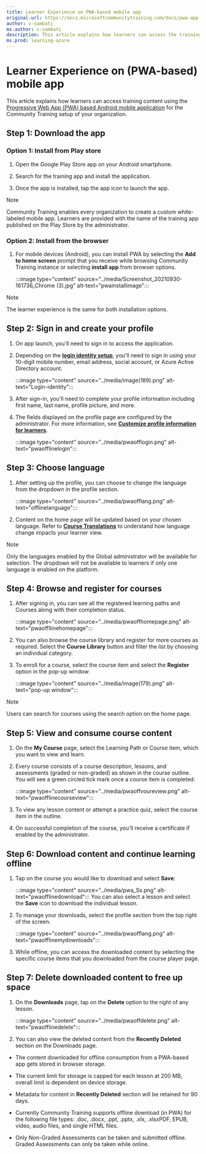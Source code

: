 ```yaml
---
title: Learner Experience on PWA-based mobile app
original-url: https://docs.microsoftcommunitytraining.com/docs/pwa-app
author: v-sambati
ms.author: v-sambati
description: This article explains how learners can access the training content using the PWA-based Android mobile application for the Microsoft Community Training platform instance setup for your organization.
ms.prod: learning-azure
---
```


# Learner Experience on (PWA-based) mobile app

This article explains how learners can access training content using the [Progressive Web App (PWA) based Android mobile application](../infrastructure-management/install-your-platform-instance/create-publish-mobile-app.md#option-1-creating-a-progressive-web-application-pwa-for-android) for the Community Training setup of your organization.

## Step 1: Download the app

### Option 1: Install from Play store

1. Open the Google Play Store app on your Android smartphone.

2. Search for the training app and install the application.

3. Once the app is installed, tap the app icon to launch the app.

> [!NOTE]
> Community Training enables every organization to create a custom white-labeled mobile app. Learners are provided with the name of the training app published on the Play Store by the administrator.

### Option 2: Install from the browser

1. For mobile devices (Android), you can install PWA by selecting the  **Add to home screen** prompt that you receive while browsing Community Training instance or selecting **install app** from browser options.

    :::image type="content" source="../media/Screenshot_20210930-161736_Chrome (3).jpg" alt-text="pwainstallimage":::

> [!NOTE]
> The learner experience is the same for both installation options.

## Step 2: Sign in and create your profile

1. On app launch, you'll need to sign in to access the application.

2. Depending on the [**login identity setup**](../infrastructure-management/install-your-platform-instance/configure-login-social-work-school-account.md), you'll need to sign in using your 10-digit mobile number, email address, social account, or Azure Active Directory account.

    :::image type="content" source="../media/image(189).png" alt-text="Login-identity":::

3. After sign-in, you'll need to complete your profile information including first name, last name, profile picture, and more.  

4. The fields displayed on the profile page are configured by the administrator. For more information, see [**Customize profile information for learners**](../settings/add-additional-profile-fields-for-user-information.md).

    :::image type="content" source="../media/pwaofflogin.png" alt-text="pwaofflinelogin":::

## Step 3: Choose language

1. After setting up the profile, you can choose to change the language from the dropdown in the profile section.

    :::image type="content" source="../media/pwaofflang.png" alt-text="offlinelanguage":::

2. Content on the home page will be updated based on your chosen language. Refer to [**Course Translations**](../content-management/create-content/create-course-category/create-a-new-course.md#option-4---create-multiple-translations-of-a-course) to understand how language change impacts your learner view.

>[!NOTE]
>Only the languages enabled by the Global administrator will be available for selection. The dropdown will not be available to learners if only one language is enabled on the platform.

## Step 4: Browse and register for courses

1. After signing in, you can see all the registered learning paths and  Courses along with their completion status.

    :::image type="content" source="../media/pwaoffhomepage.png" alt-text="pwaoffllinehomepage":::

2. You can also browse the course library and register for more courses as required. Select the **Course Library** button and filter the list by choosing an individual category.

3. To enroll for a course, select the course item and select the **Register** option in the pop-up window:

    :::image type="content" source="../media/image(179).png" alt-text="pop-up window":::

> [!NOTE]
> Users can search for courses using the search option on the home page.

## Step 5: View and consume course content

1. On the **My Course** page, select the Learning Path or Course item, which you want to view and learn.

2. Every course consists of a course description, lessons, and assessments (graded or non-graded) as shown in the course outline. You will see a green circled tick mark once a course item is completed:

    :::image type="content" source="../media/pwaoffvoureview.png" alt-text="pwaofflinecourseview":::

3. To view any lesson content or attempt a practice quiz, select the course item in the outline.

4. On successful completion of the course, you'll receive a certificate if enabled by the administrator.

## Step 6: Download content and continue learning offline

1. Tap on the course you would like to download and select **Save**:

    :::image type="content" source="../media/pwa_Ss.png" alt-text="pwaofflinedownload":::
    You can also select a lesson and select the **Save** icon to download the individual lesson.

2. To manage your downloads, select the profile section from the top right of the screen.

    :::image type="content" source="../media/pwaofflang.png" alt-text="pwaofflinemydownloads":::

3. While offline, you can access the downloaded content by selecting the specific course items that you downloaded from the course player page.

## Step 7: Delete downloaded content to free up space

1. On the **Downloads** page, tap on the **Delete** option to the right of any lesson.

    :::image type="content" source="../media/pwaoffdelete.png" alt-text="pwaofflinedelete":::

2. You can also view the deleted content from the **Recently Deleted** section on the Downloads page.

 * The content downloaded for offline consumption from a PWA-based app gets stored in browser storage.

 * The current limit for storage is capped for each lesson at 200 MB, overall limit is dependent on device storage.

 * Metadata for content in **Recently Deleted** section will be retained for 90 days.

 * Currently Community Training supports offline download (in PWA) for the following file types: .doc, .docx, .ppt, .pptx, .xlx, .xlsxPDF, EPUB, video, audio files, and single HTML files.

 * Only Non-Graded Assessments can be taken and submitted offline. Graded Assessments can only be taken while online.
